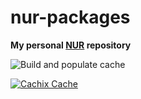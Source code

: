 # nur-packages

**My personal [NUR](https://github.com/nix-community/NUR) repository**

![Build and populate cache](https://github.com/natsukium/nur-packages/workflows/Build%20and%20populate%20cache/badge.svg)

[![Cachix Cache](https://img.shields.io/badge/cachix-natsukium-blue.svg)](https://natsukium.cachix.org)
